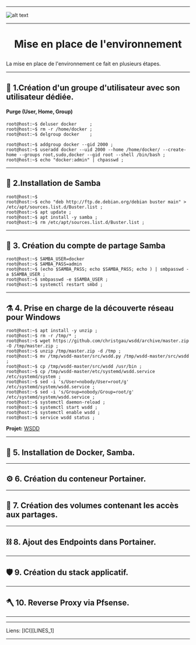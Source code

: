 ____
![alt text][LOGO]
____
# **<p align=center>Mise en place de l'environnement</align>** #

La mise en place de l'environnement ce fait en plusieurs étapes.
____

##   :satellite:   1.**Création d'un groupe d'utilisateur avec son utilisateur dédiée.**
#### Purge (User, Home, Group)
````console
root@host:~$ deluser docker     ; 
root@host:~$ rm -r /home/docker ;
root@host:~$ delgroup docker    ;

root@host:~$ addgroup docker --gid 2000 ;
root@host:~$ useradd docker --uid 2000 --home /home/docker/ --create-home --groups root,sudo,docker --gid root --shell /bin/bash ;
root@host:~$ echo "docker:admin" | chpasswd ;
````
____
##  :microscope:  2.**Installation de Samba**
````console
root@host:~$ 
root@host:~$ echo "deb http://ftp.de.debian.org/debian buster main" > /etc/apt/sources.list.d/Buster.list ;
root@host:~$ apt update ;
root@host:~$ apt install -y samba ;
root@host:~$ rm /etc/apt/sources.list.d/Buster.list ;
````
____
##  :petri_dish:  3. **Création du compte de partage Samba**
````console
root@host:~$ SAMBA_USER=docker
root@host:~$ SAMBA_PASS=admin
root@host:~$ (echo $SAMBA_PASS; echo $SAMBA_PASS; echo ) | smbpasswd -a $SAMBA_USER ;
root@host:~$ smbpasswd -e $SAMBA_USER ;
root@host:~$ systemctl restart smbd ;
````
____

##  :alembic:     4. **Prise en charge de la découverte réseau pour Windows**
````console
root@host:~$ apt install -y unzip ;
root@host:~$ rm -r /tmp/* ;
root@host:~$ wget https://github.com/christgau/wsdd/archive/master.zip -O /tmp/master.zip ;
root@host:~$ unzip /tmp/master.zip -d /tmp ;
root@host:~$ mv /tmp/wsdd-master/src/wsdd.py /tmp/wsdd-master/src/wsdd ;
root@host:~$ cp /tmp/wsdd-master/src/wsdd /usr/bin ;
root@host:~$ cp /tmp/wsdd-master/etc/systemd/wsdd.service /etc/systemd/system ;
root@host:~$ sed -i 's/User=nobody/User=root/g' /etc/systemd/system/wsdd.service ;
root@host:~$ sed -i 's/Group=nobody/Group=root/g' /etc/systemd/system/wsdd.service ;
root@host:~$ systemctl daemon-reload ;
root@host:~$ systemctl start wsdd ;
root@host:~$ systemctl enable wsdd ;
root@host:~$ service wsdd status ;
````

**Projet:** [WSDD][LIEN_WSDD]

____

##  :test_tube:   5. **Installation de Docker, Samba.**

____

##  :gear:        6. **Création du conteneur Portainer.**
____

##  :magnet:      7. **Création des volumes contenant les accès aux partages.**
____

##  :chains:      8. **Ajout des Endpoints dans Portainer.**
____

##  :shield:      9. **Création du stack applicatif.**  
____

##  :axe:       10. **Reverse Proxy via Pfsense.**
____
***
Liens: [ICI][LINES_1]
****




[LOGO]: https://www.clipartmax.com/png/full/146-1469802_logo-logo-docker.png
[LIEN_WSDD]:https://devanswers.co/discover-ubuntu-machines-samba-shares-windows-10-network/ 
[LIEN_1]: # 

